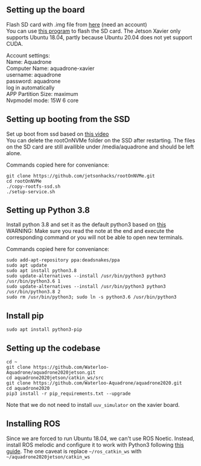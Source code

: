 ## Setting up the board
Flash SD card with .img file from [here](https://developer.nvidia.com/jetson-nx-developer-kit-sd-card-image) (need an account)  
You can use [this program](https://meet.google.com/izx-cyvt-wit) to flash the SD card.
The Jetson Xavier only supports Ubuntu 18.04, partly because Ubuntu 20.04 does not yet support CUDA.

Account settings:  
Name: Aquadrone  
Computer Name: aquadrone-xavier  
username: aquadrone  
password: aquadrone  
log in automatically  
APP Partition Size: maximum  
Nvpmodel mode: 15W 6 core  

## Setting up booting from the SSD
Set up boot from ssd based on [this video](https://www.youtube.com/watch?v=ZK5FYhoJqIg)  
You can delete the rootOnNVMe folder on the SSD after restarting. The files on the SD card are still availible under /media/aquadrone and should be left alone.

Commands copied here for conveniance:
```
git clone https://github.com/jetsonhacks/rootOnNVMe.git
cd rootOnNVMe
./copy-rootfs-ssd.sh
./setup-service.sh
```

## Setting up Python 3.8
Install python 3.8 and set it as the default python3 based on [this](https://ubuntuhandbook.org/index.php/2020/07/python-3-8-4-released-install-ubuntu-18-04-16-04/)  
WARNING: Make sure you read the note at the end and execute the corresponding command or you will not be able to open new terminals.

Commands copied here for conveniance:
```
sudo add-apt-repository ppa:deadsnakes/ppa
sudo apt update
sudo apt install python3.8
sudo update-alternatives --install /usr/bin/python3 python3 /usr/bin/python3.6 1
sudo update-alternatives --install /usr/bin/python3 python3 /usr/bin/python3.8 2
sudo rm /usr/bin/python3; sudo ln -s python3.6 /usr/bin/python3
```

## Install pip
```sudo apt install python3-pip```

## Setting up the codebase
```
cd ~
git clone https://github.com/Waterloo-Aquadrone/aquadrone2020jetson.git
cd aquadrone2020jetson/catkin_ws/src
git clone https://github.com/Waterloo-Aquadrone/aquadrone2020.git
cd aquadrone2020
pip3 install -r pip_requirements.txt --upgrade
```
Note that we do not need to install ```uuv_simulator``` on the xavier board.

## Installing ROS
Since we are forced to run Ubuntu 18.04, we can't use ROS Noetic. Instead, install ROS melodic and configure it to work with Python3 following [this guide](https://www.miguelalonsojr.com/blog/robotics/ros/python3/2019/08/20/ros-melodic-python-3-build.html).
The one caveat is replace ```~/ros_catkin_ws``` with ```~/aquadrone2020jetson/catkin_ws```
